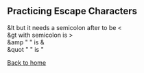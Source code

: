 ## Practicing Escape Characters

&lt but it needs a semicolon after to be &lt;
<br>
&gt with semicolon is &gt;
<br>
&amp " " is &amp;
<br>
&quot " " is &quot;








[Back to home](README.md)